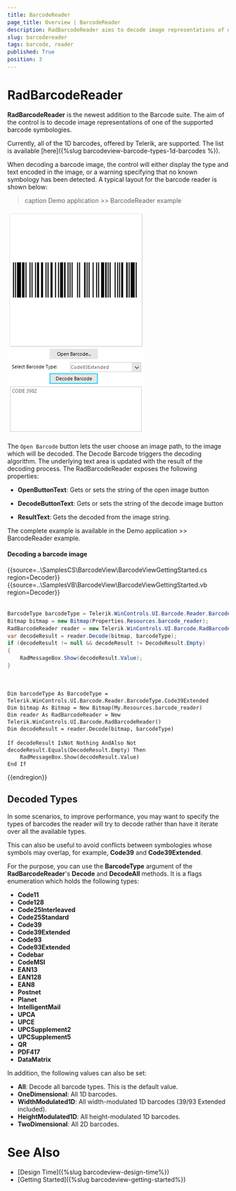 ```yaml
---
title: BarcodeReader
page_title: Overview | BarcodeReader
description: RadBarcodeReader aims to decode image representations of one of the supported barcode symbologies.
slug: barcodereader
tags: barcode, reader
published: True
position: 3  
---
```


# RadBarcodeReader

**RadBarcodeReader** is the newest addition to the Barcode suite. The aim of the control is to decode image representations of one of the supported barcode symbologies.

Currently, all of the 1D barcodes, offered by Telerik, are supported. The list is available [here]({%slug barcodeview-barcode-types-1d-barcodes %}).

When decoding a barcode image, the control will either display the type and text encoded in the image, or a warning specifying that no known symbology has been detected. A typical layout for the barcode reader is shown below:

>caption Demo application >> BarcodeReader example


![barcodereader 001](images/barcodereader001.png)

The `Open Barcode` button lets the user choose an image path, to the image which will be decoded. The Decode Barcode triggers the decoding algorithm. The underlying text area is updated with the result of the decoding process.
The RadBarcodeReader exposes the following properties:

* **OpenButtonText**: Gets or sets the string of the open image button

* **DecodeButtonText**: Gets or sets the string of the decode image button

* **ResultText**: Gets the decoded from the image string.

The complete example is available in the Demo application >> BarcodeReader example.

#### Decoding a barcode image

{{source=..\SamplesCS\BarcodeView\BarcodeViewGettingStarted.cs region=Decoder}} 
{{source=..\SamplesVB\BarcodeView\BarcodeViewGettingStarted.vb region=Decoder}} 

````C#

BarcodeType barcodeType = Telerik.WinControls.UI.Barcode.Reader.BarcodeType.Code39Extended;
Bitmap bitmap = new Bitmap(Properties.Resources.barcode_reader);
RadBarcodeReader reader = new Telerik.WinControls.UI.Barcode.RadBarcodeReader();
var decodeResult = reader.Decode(bitmap, barcodeType);
if (decodeResult != null && decodeResult != DecodeResult.Empty)
{
    RadMessageBox.Show(decodeResult.Value);
} 
         
````
````VB.NET

Dim barcodeType As BarcodeType = Telerik.WinControls.UI.Barcode.Reader.BarcodeType.Code39Extended
Dim bitmap As Bitmap = New Bitmap(My.Resources.barcode_reader)
Dim reader As RadBarcodeReader = New Telerik.WinControls.UI.Barcode.RadBarcodeReader()
Dim decodeResult = reader.Decode(bitmap, barcodeType)

If decodeResult IsNot Nothing AndAlso Not decodeResult.Equals(DecodeResult.Empty) Then
    RadMessageBox.Show(decodeResult.Value)
End If

````

{{endregion}} 

## Decoded Types

In some scenarios, to improve performance, you may want to specify the types of barcodes the reader will try to decode rather than have it iterate over all the available types.

This can also be useful to avoid conflicts between symbologies whose symbols may overlap, for example, **Code39** and **Code39Extended**.

For the purpose, you can use the **BarcodeType** argument of the **RadBarcodeReader**'s **Decode** and **DecodeAll** methods. It is a flags enumeration which holds the following types:

* **Code11**
* **Code128**
* **Code25Interleaved**
* **Code25Standard**
* **Code39**
* **Code39Extended**
* **Code93**
* **Code93Extended**
* **Codebar**
* **CodeMSI**
* **EAN13**
* **EAN128**
* **EAN8**
* **Postnet**
* **Planet**
* **IntelligentMail**
* **UPCA**
* **UPCE**
* **UPCSupplement2**
* **UPCSupplement5**
* **QR**
* **PDF417**
* **DataMatrix**

In addition, the following values can also be set:

* **All**: Decode all barcode types. This is the default value.
* **OneDimensional**: All 1D barcodes.
* **WidthModulated1D**: All width-modulated 1D barcodes (39/93 Extended included).
* **HeightModulated1D**: All height-modulated 1D barcodes.
* **TwoDimensional**: All 2D barcodes.

# See Also

* [Design Time]({%slug barcodeview-design-time%})
* [Getting Started]({%slug barcodeview-getting-started%})
 
        
